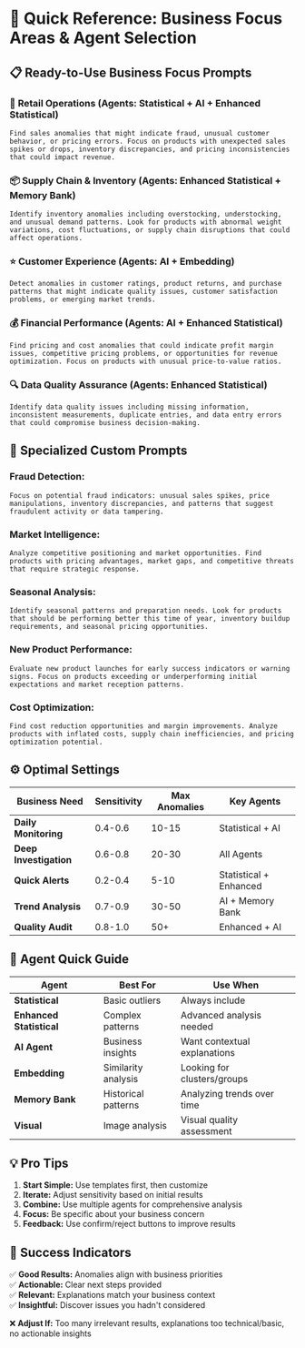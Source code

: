 # 🚀 Quick Reference: Business Focus Areas & Agent Selection

## 📋 Ready-to-Use Business Focus Prompts

### 🛒 **Retail Operations** (Agents: Statistical + AI + Enhanced Statistical)
```
Find sales anomalies that might indicate fraud, unusual customer behavior, or pricing errors. Focus on products with unexpected sales spikes or drops, inventory discrepancies, and pricing inconsistencies that could impact revenue.
```

### 📦 **Supply Chain & Inventory** (Agents: Enhanced Statistical + Memory Bank)
```
Identify inventory anomalies including overstocking, understocking, and unusual demand patterns. Look for products with abnormal weight variations, cost fluctuations, or supply chain disruptions that could affect operations.
```

### ⭐ **Customer Experience** (Agents: AI + Embedding)
```
Detect anomalies in customer ratings, product returns, and purchase patterns that might indicate quality issues, customer satisfaction problems, or emerging market trends.
```

### 💰 **Financial Performance** (Agents: AI + Enhanced Statistical)
```
Find pricing and cost anomalies that could indicate profit margin issues, competitive pricing problems, or opportunities for revenue optimization. Focus on products with unusual price-to-value ratios.
```

### 🔍 **Data Quality Assurance** (Agents: Enhanced Statistical)
```
Identify data quality issues including missing information, inconsistent measurements, duplicate entries, and data entry errors that could compromise business decision-making.
```

## 🎯 Specialized Custom Prompts

### **Fraud Detection:**
```
Focus on potential fraud indicators: unusual sales spikes, price manipulations, inventory discrepancies, and patterns that suggest fraudulent activity or data tampering.
```

### **Market Intelligence:**
```
Analyze competitive positioning and market opportunities. Find products with pricing advantages, market gaps, and competitive threats that require strategic response.
```

### **Seasonal Analysis:**
```
Identify seasonal patterns and preparation needs. Look for products that should be performing better this time of year, inventory buildup requirements, and seasonal pricing opportunities.
```

### **New Product Performance:**
```
Evaluate new product launches for early success indicators or warning signs. Focus on products exceeding or underperforming initial expectations and market reception patterns.
```

### **Cost Optimization:**
```
Find cost reduction opportunities and margin improvements. Analyze products with inflated costs, supply chain inefficiencies, and pricing optimization potential.
```

## ⚙️ Optimal Settings

| Business Need | Sensitivity | Max Anomalies | Key Agents |
|---------------|-------------|---------------|------------|
| **Daily Monitoring** | 0.4-0.6 | 10-15 | Statistical + AI |
| **Deep Investigation** | 0.6-0.8 | 20-30 | All Agents |
| **Quick Alerts** | 0.2-0.4 | 5-10 | Statistical + Enhanced |
| **Trend Analysis** | 0.7-0.9 | 30-50 | AI + Memory Bank |
| **Quality Audit** | 0.8-1.0 | 50+ | Enhanced + AI |

## 🤖 Agent Quick Guide

| Agent | Best For | Use When |
|-------|----------|----------|
| **Statistical** | Basic outliers | Always include |
| **Enhanced Statistical** | Complex patterns | Advanced analysis needed |
| **AI Agent** | Business insights | Want contextual explanations |
| **Embedding** | Similarity analysis | Looking for clusters/groups |
| **Memory Bank** | Historical patterns | Analyzing trends over time |
| **Visual** | Image analysis | Visual quality assessment |

## 💡 Pro Tips

1. **Start Simple:** Use templates first, then customize
2. **Iterate:** Adjust sensitivity based on initial results  
3. **Combine:** Use multiple agents for comprehensive analysis
4. **Focus:** Be specific about your business concern
5. **Feedback:** Use confirm/reject buttons to improve results

## 🎯 Success Indicators

✅ **Good Results:** Anomalies align with business priorities  
✅ **Actionable:** Clear next steps provided  
✅ **Relevant:** Explanations match your business context  
✅ **Insightful:** Discover issues you hadn't considered  

❌ **Adjust If:** Too many irrelevant results, explanations too technical/basic, no actionable insights
